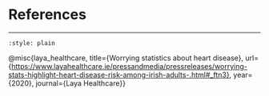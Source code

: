 # References 
---

```{bibliography}
:style: plain
```

@misc{laya_healthcare, 
   title={Worrying statistics about heart disease}, url={https://www.layahealthcare.ie/pressandmedia/pressreleases/worrying-stats-highlight-heart-disease-risk-among-irish-adults-.html#_ftn3},
   year={2020},
   journal={Laya Healthcare}} 